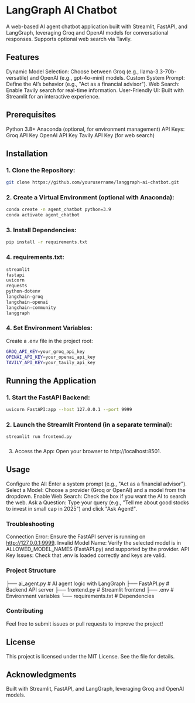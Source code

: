 # LangGraph AI Chatbot
A web-based AI agent chatbot application built with Streamlit, FastAPI, and LangGraph, leveraging Groq and OpenAI models for conversational responses. Supports optional web search via Tavily.

## Features
Dynamic Model Selection: Choose between Groq (e.g., llama-3.3-70b-versatile) and OpenAI (e.g., gpt-4o-mini) models.
Custom System Prompt: Define the AI’s behavior (e.g., "Act as a financial advisor").
Web Search: Enable Tavily search for real-time information.
User-Friendly UI: Built with Streamlit for an interactive experience.

## Prerequisites
Python 3.8+
Anaconda (optional, for environment management)
API Keys:
Groq API Key
OpenAI API Key
Tavily API Key (for web search)

## Installation
### 1. Clone the Repository:
```bash
git clone https://github.com/yourusername/langgraph-ai-chatbot.git
```

### 2. Create a Virtual Environment (optional with Anaconda):
```bash
conda create -n agent_chatbot python=3.9
conda activate agent_chatbot
```

### 3. Install Dependencies:
```bash
pip install -r requirements.txt
```

### 4. requirements.txt:
```bash
streamlit
fastapi
uvicorn
requests
python-dotenv
langchain-groq
langchain-openai
langchain-community
langgraph
```

### 4. Set Environment Variables:

Create a .env file in the project root:
```bash
GROQ_API_KEY=your_groq_api_key
OPENAI_API_KEY=your_openai_api_key
TAVILY_API_KEY=your_tavily_api_key
```

## Running the Application
### 1. Start the FastAPI Backend:
```bash
uvicorn FastAPI:app --host 127.0.0.1 --port 9999
```

### 2. Launch the Streamlit Frontend (in a separate terminal):
```bash
streamlit run frontend.py
```

### 
3. Access the App: Open your browser to http://localhost:8501.

## Usage
Configure the AI: Enter a system prompt (e.g., "Act as a financial advisor").
Select a Model: Choose a provider (Groq or OpenAI) and a model from the dropdown.
Enable Web Search: Check the box if you want the AI to search the web.
Ask a Question: Type your query (e.g., "Tell me about good stocks to invest in small cap in 2025") and click "Ask Agent!".
### Troubleshooting
Connection Error: Ensure the FastAPI server is running on http://127.0.0.1:9999.
Invalid Model Name: Verify the selected model is in ALLOWED_MODEL_NAMES (FastAPI.py) and supported by the provider.
API Key Issues: Check that .env is loaded correctly and keys are valid.
### Project Structure

├── ai_agent.py       # AI agent logic with LangGraph
├── FastAPI.py        # Backend API server
├── frontend.py       # Streamlit frontend
├── .env             # Environment variables
└── requirements.txt  # Dependencies

### Contributing
Feel free to submit issues or pull requests to improve the project!

## License
This project is licensed under the MIT License. See the  file for details.

## Acknowledgments
Built with Streamlit, FastAPI, and LangGraph, leveraging Groq and OpenAI models.

